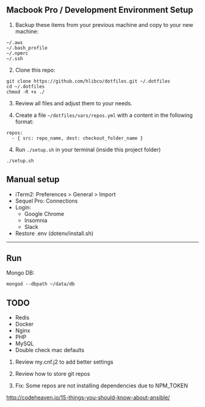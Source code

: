 ## Macbook Pro / Development Environment Setup

1. Backup these items from your previous machine and copy to your new machine:

```
~/.aws
~/.bash_profile
~/.npmrc
~/.ssh
```

2. Clone this repo:

```
git clone https://github.com/hlibco/dotfiles.git ~/.dotfiles
cd ~/.dotfiles
chmod -R +x ./
```

3. Review all files and adjust them to your needs.

4. Create a file `~/dotfiles/vars/repos.yml` with a content in the following format:

```
repos:
  - { src: repo_name, dest: checkout_folder_name }
````

4. Run `./setup.sh` in your terminal (inside this project folder)

```
./setup.sh
```


## Manual setup

- iTerm2: Preferences > General > Import
- Sequel Pro: Connections
- Login:
  - Google Chrome
  - Insomnia
  - Slack
- Restore .env (dotenv/install.sh)

---

## Run

Mongo DB:

```
mongod --dbpath ~/data/db
```

## TODO

- Redis
- Docker
 - Nginx
 - PHP
 - MySQL
- Double check mac defaults

1. Review my.cnf.j2 to add better settings

2. Review how to store git repos

3. Fix: Some repos are not installing dependencies due to NPM_TOKEN

http://codeheaven.io/15-things-you-should-know-about-ansible/
